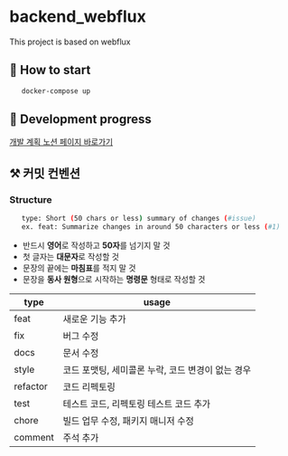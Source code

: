 # backend_webflux
This project is based on webflux

## 🚀 How to start

```` bash
   docker-compose up
````

## 🧾 Development progress
[개발 계획 노션 페이지 바로가기](https://sleepy-cartwheel-ace.notion.site/28bec245cd274a62978daa2faf0f2cd5?v=dc25530ae50a4adf8d3c8410305f55af)


## ⚒️ 커밋 컨벤션

### Structure
```` bash
   type: Short (50 chars or less) summary of changes (#issue)
   ex. feat: Summarize changes in around 50 characters or less (#1)
````

* 반드시 **영어**로 작성하고 **50자**를 넘기지 말 것
* 첫 글자는 **대문자**로 작성할 것
* 문장의 끝에는 **마침표**를 적지 말 것
* 문장을 **동사 원형**으로 시작하는 **명령문** 형태로 작성할 것

|type|usage|
|------|---|
|feat|새로운 기능 추가|
|fix|버그 수정|
|docs|문서 수정|
|style|코드 포맷팅, 세미콜론 누락, 코드 변경이 없는 경우|
|refactor|코드 리펙토링|
|test|테스트 코드, 리펙토링 테스트 코드 추가|
|chore|빌드 업무 수정, 패키지 매니저 수정|
|comment|주석 추가|
